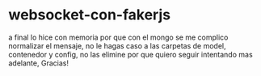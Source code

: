 # websocket-con-fakerjs

a final lo hice con memoria por que con el mongo se me complico normalizar el mensaje, no le hagas caso a las carpetas de model, contenedor y config, no las elimine 
por que quiero seguir intentando mas adelante, Gracias!
